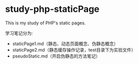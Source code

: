 # study-php-staticPage
This is my study of PHP's static pages.  

学习笔记分为:

* staticPage1.md（静态、动态页面概念、伪静态概念）
* staticPage2.md（静态缓存操作记录，test目录下为实验文件）
* pseudoStatic.md（开启伪静态的方法笔记）
